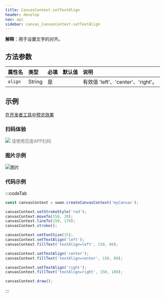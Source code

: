 ```yaml
---
title: CanvasContext.setTextAlign
header: develop
nav: api
sidebar: canvas_CanvasContext-setTextAlign
---
```

 
**解释**：用于设置文字的对齐。
 
## 方法参数 

 
|属性名 |类型  |必填 | 默认值 |说明|
|:---- |:---- |:---- |:----|:----|
| `align `|String|是|| 有效值 'left'、'center'、'right'。 |

## 示例
<a href="swanide://fragment/dcde4e6cd75f48eb2912d4c7bf321dd21573724302516" title="在开发者工具中预览效果" target="_self">在开发者工具中预览效果</a>

 
### 扫码体验

<div class='scan-code-container'>
    <img src="https://b.bdstatic.com/miniapp/assets/images/doc_demo/pages_createCanvasContext.png" class="demo-qrcode-image" />
    <font color=#777 12px>请使用百度APP扫码</font>
</div>

###  图片示例  

![图片](../../../../img/set-text-align.png)

### 代码示例 


:::codeTab
```js
const canvasContext = swan.createCanvasContext('myCanvas');

canvasContext.setStrokeStyle('red');
canvasContext.moveTo(150, 20);
canvasContext.lineTo(150, 170);
canvasContext.stroke();

canvasContext.setFontSize(15);
canvasContext.setTextAlign('left');
canvasContext.fillText('textAlign=left', 150, 60);

canvasContext.setTextAlign('center');
canvasContext.fillText('textAlign=center', 150, 80);

canvasContext.setTextAlign('right');
canvasContext.fillText('textAlign=right', 150, 100);

canvasContext.draw();
```
:::


